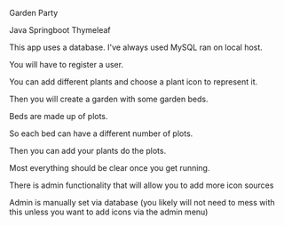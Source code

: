 Garden Party

Java Springboot Thymeleaf

This app uses a database.  I've always used MySQL ran on local host.

You will have to register a user.

You can add different plants and choose a plant icon to represent it.

Then you will create a garden with some garden beds.

Beds are made up of plots.

So each bed can have a different number of plots.

Then you can add your plants do the plots.

Most everything should be clear once you get running.

There is admin functionality that will allow you to add more icon sources 

Admin is manually set via database (you likely will not need to mess with this unless you want to add icons via the admin menu)

